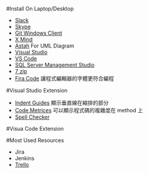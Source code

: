 #Install On Laptop/Desktop
- [Slack](https://slack.com/)
- [Skype](https://www.skype.com/zh-Hant/new/) 
- [Git Windows Client](https://git-for-windows.github.io/) 
- [X Mind](https://git-for-windows.github.io/) 
- [Astah](http://astah.net/editions/community) For UML Diagram
- [Visual Studio](https://www.visualstudio.com/zh-hant/downloads/?rr=https%3A%2F%2Fwww.google.com.tw%2F) 
- [VS Code](https://code.visualstudio.com/download)
- [SQL Server Management Studio](https://docs.microsoft.com/zh-tw/sql/ssms/download-sql-server-management-studio-ssms)
- [7 zip](http://www.7-zip.org/)
- [Fira Code](https://github.com/tonsky/FiraCode) 讓程式編輯器的字體更符合編程
 


#Visual Studio Extension
- [Indent Guides](https://marketplace.visualstudio.com/items?itemName=SteveDowerMSFT.IndentGuides) 顯示垂直線在縮排的部分
- [Code Metrices](https://marketplace.visualstudio.com/items?itemName=Elisha.CodeMetrices) 可以顯示程式碼的複雜度在 method 上
- [Spell Checker](https://marketplace.visualstudio.com/items?itemName=NoahRichards.SpellChecker)

#Visua Code Extension
 

#Most Used Resources
- Jira
- Jenkins
- [Trello](https://trello.com/)


